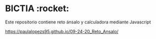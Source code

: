 <h1>BICTIA :rocket: </h1>

Este repositorio contiene reto ánsalo y calculadora mediante Javascript

https://paulalopezs95.github.io/09-24-20_Reto_Ansalo/
